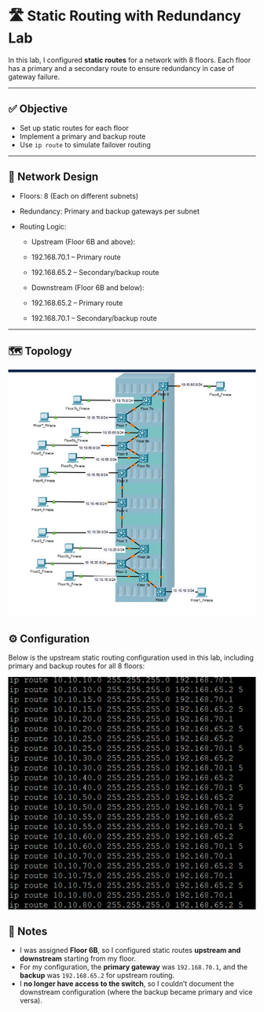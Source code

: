 # 🛣️ Static Routing with Redundancy Lab

In this lab, I configured **static routes** for a network with 8 floors. Each floor has a primary and a secondary route to ensure redundancy in case of gateway failure.

---

## ✅ Objective

- Set up static routes for each floor
- Implement a primary and backup route
- Use `ip route` to simulate failover routing

---

## 🧱 Network Design

- Floors: 8 (Each on different subnets)
- Redundancy: Primary and backup gateways per subnet
- Routing Logic:

  - Upstream (Floor 6B and above):

  - 192.168.70.1 – Primary route

  - 192.168.65.2 – Secondary/backup route

  - Downstream (Floor 6B and below):

  - 192.168.65.2 – Primary route

  - 192.168.70.1 – Secondary/backup route

---

##  🗺️ Topology
![Topology Image](images/Topology.png)

## ⚙️ Configuration

Below is the  upstream static routing configuration used in this lab, including primary and backup routes for all 8 floors:

![Static Routes](images/IpRouting.png)

## 📝 Notes

- I was assigned **Floor 6B**, so I configured static routes **upstream and downstream** starting from my floor.
- For my configuration, the **primary gateway** was `192.168.70.1`, and the **backup** was `192.168.65.2` for upstream routing.
- I **no longer have access to the switch**, so I couldn’t document the downstream configuration (where the backup became primary and vice versa).
